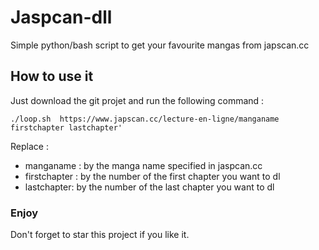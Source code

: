# Jaspcan-dll

Simple python/bash script to get your favourite mangas from japscan.cc


## How to use it

Just download the git projet and run the following command :

```./loop.sh  https://www.japscan.cc/lecture-en-ligne/manganame firstchapter lastchapter'```

Replace :
* manganame : by the manga name specified in jaspcan.cc
* firstchapter : by the number of the first chapter you want to dl
* lastchapter:  by the number of the last chapter you want to dl

### Enjoy

Don't forget to star this project if you like it.
